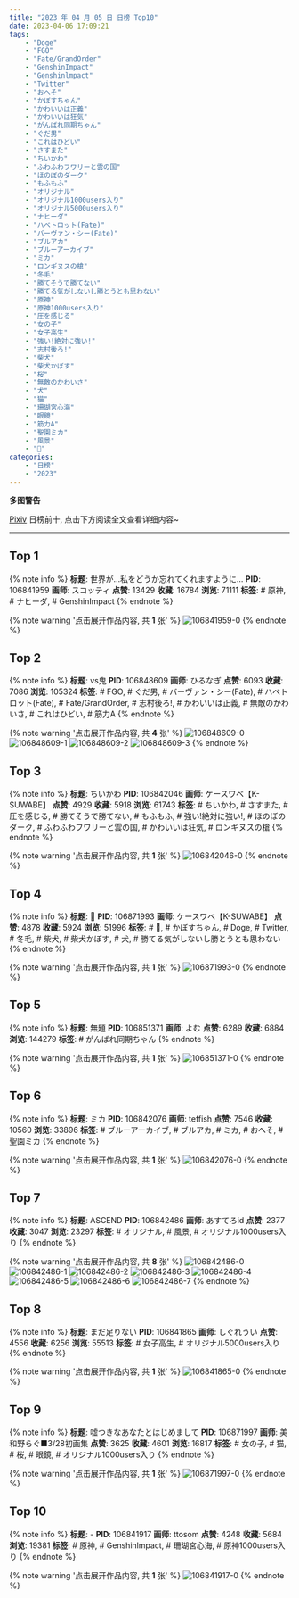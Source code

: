 ```yaml
---
title: "2023 年 04 月 05 日 日榜 Top10"
date: 2023-04-06 17:09:21
tags:
    - "Doge"
    - "FGO"
    - "Fate/GrandOrder"
    - "GenshinImpact"
    - "Genshinlmpact"
    - "Twitter"
    - "おへそ"
    - "かぼすちゃん"
    - "かわいいは正義"
    - "かわいいは狂気"
    - "がんばれ同期ちゃん"
    - "ぐだ男"
    - "これはひどい"
    - "さすまた"
    - "ちいかわ"
    - "ふわふわフワリーと雲の国"
    - "ほのぼのダーク"
    - "もふもふ"
    - "オリジナル"
    - "オリジナル1000users入り"
    - "オリジナル5000users入り"
    - "ナヒーダ"
    - "ハベトロット(Fate)"
    - "バーヴァン・シー(Fate)"
    - "ブルアカ"
    - "ブルーアーカイブ"
    - "ミカ"
    - "ロンギヌスの槍"
    - "冬毛"
    - "勝てそうで勝てない"
    - "勝てる気がしないし勝とうとも思わない"
    - "原神"
    - "原神1000users入り"
    - "圧を感じる"
    - "女の子"
    - "女子高生"
    - "強い!絶対に強い!"
    - "志村後ろ!"
    - "柴犬"
    - "柴犬かぼす"
    - "桜"
    - "無敵のかわいさ"
    - "犬"
    - "猫"
    - "珊瑚宮心海"
    - "眼鏡"
    - "筋力A"
    - "聖園ミカ"
    - "風景"
    - "🐶"
categories:
    - "日榜"
    - "2023"
---
```


<i class="fa fa-triangle-exclamation"></i>**多图警告**<i class="fa fa-triangle-exclamation"></i>

[Pixiv](https://www.pixiv.net/) 日榜前十, 点击下方阅读全文查看详细内容~

<!-- more -->

---

## Top 1

{% note info %}
**标题**: 世界が…私をどうか忘れてくれますように…
**PID**: 106841959 **画师**: スコッティ
**点赞**: 13429 **收藏**: 16784 **浏览**: 71111
**标签**: # 原神, # ナヒーダ, # GenshinImpact
{% endnote %}

{% note warning '点击展开作品内容, 共 **1** 张' %}
![106841959-0](https://i.pixiv.re/img-original/img/2023/04/04/00/00/27/106841959_p0.jpg)
{% endnote %}

## Top 2

{% note info %}
**标题**: vs鬼
**PID**: 106848609 **画师**: ひるなぎ
**点赞**: 6093 **收藏**: 7086 **浏览**: 105324
**标签**: # FGO, # ぐだ男, # バーヴァン・シー(Fate), # ハベトロット(Fate), # Fate/GrandOrder, # 志村後ろ!, # かわいいは正義, # 無敵のかわいさ, # これはひどい, # 筋力A
{% endnote %}

{% note warning '点击展开作品内容, 共 **4** 张' %}
![106848609-0](https://i.pixiv.re/img-original/img/2023/04/04/06/00/11/106848609_p0.jpg)
![106848609-1](https://i.pixiv.re/img-original/img/2023/04/04/06/00/11/106848609_p1.jpg)
![106848609-2](https://i.pixiv.re/img-original/img/2023/04/04/06/00/11/106848609_p2.jpg)
![106848609-3](https://i.pixiv.re/img-original/img/2023/04/04/06/00/11/106848609_p3.jpg)
{% endnote %}

## Top 3

{% note info %}
**标题**: ちいかわ
**PID**: 106842046 **画师**: ケースワベ【K-SUWABE】
**点赞**: 4929 **收藏**: 5918 **浏览**: 61743
**标签**: # ちいかわ, # さすまた, # 圧を感じる, # 勝てそうで勝てない, # もふもふ, # 強い!絶対に強い!, # ほのぼのダーク, # ふわふわフワリーと雲の国, # かわいいは狂気, # ロンギヌスの槍
{% endnote %}

{% note warning '点击展开作品内容, 共 **1** 张' %}
![106842046-0](https://i.pixiv.re/img-original/img/2023/04/04/00/00/59/106842046_p0.jpg)
{% endnote %}

## Top 4

{% note info %}
**标题**: 🐶
**PID**: 106871993 **画师**: ケースワベ【K-SUWABE】
**点赞**: 4878 **收藏**: 5924 **浏览**: 51996
**标签**: # 🐶, # かぼすちゃん, # Doge, # Twitter, # 冬毛, # 柴犬, # 柴犬かぼす, # 犬, # 勝てる気がしないし勝とうとも思わない
{% endnote %}

{% note warning '点击展开作品内容, 共 **1** 张' %}
![106871993-0](https://i.pixiv.re/img-original/img/2023/04/05/00/01/04/106871993_p0.jpg)
{% endnote %}

## Top 5

{% note info %}
**标题**: 無題
**PID**: 106851371 **画师**: よむ
**点赞**: 6289 **收藏**: 6884 **浏览**: 144279
**标签**: # がんばれ同期ちゃん
{% endnote %}

{% note warning '点击展开作品内容, 共 **1** 张' %}
![106851371-0](https://i.pixiv.re/img-original/img/2023/04/04/09/41/06/106851371_p0.png)
{% endnote %}

## Top 6

{% note info %}
**标题**: ミカ
**PID**: 106842076 **画师**: teffish
**点赞**: 7546 **收藏**: 10560 **浏览**: 33896
**标签**: # ブルーアーカイブ, # ブルアカ, # ミカ, # おへそ, # 聖園ミカ
{% endnote %}

{% note warning '点击展开作品内容, 共 **1** 张' %}
![106842076-0](https://i.pixiv.re/img-original/img/2023/04/04/00/01/10/106842076_p0.jpg)
{% endnote %}

## Top 7

{% note info %}
**标题**: ASCEND
**PID**: 106842486 **画师**: あすてろid
**点赞**: 2377 **收藏**: 3047 **浏览**: 23297
**标签**: # オリジナル, # 風景, # オリジナル1000users入り
{% endnote %}

{% note warning '点击展开作品内容, 共 **8** 张' %}
![106842486-0](https://i.pixiv.re/img-original/img/2023/04/04/00/07/39/106842486_p0.png)
![106842486-1](https://i.pixiv.re/img-original/img/2023/04/04/00/07/39/106842486_p1.png)
![106842486-2](https://i.pixiv.re/img-original/img/2023/04/04/00/07/39/106842486_p2.png)
![106842486-3](https://i.pixiv.re/img-original/img/2023/04/04/00/07/39/106842486_p3.png)
![106842486-4](https://i.pixiv.re/img-original/img/2023/04/04/00/07/39/106842486_p4.png)
![106842486-5](https://i.pixiv.re/img-original/img/2023/04/04/00/07/39/106842486_p5.png)
![106842486-6](https://i.pixiv.re/img-original/img/2023/04/04/00/07/39/106842486_p6.png)
![106842486-7](https://i.pixiv.re/img-original/img/2023/04/04/00/07/39/106842486_p7.png)
{% endnote %}

## Top 8

{% note info %}
**标题**: まだ足りない
**PID**: 106841865 **画师**: しぐれうい
**点赞**: 4556 **收藏**: 6256 **浏览**: 55513
**标签**: # 女子高生, # オリジナル5000users入り
{% endnote %}

{% note warning '点击展开作品内容, 共 **1** 张' %}
![106841865-0](https://i.pixiv.re/img-original/img/2023/04/04/00/00/01/106841865_p0.jpg)
{% endnote %}

## Top 9

{% note info %}
**标题**: 嘘つきなあなたとはじめまして
**PID**: 106871997 **画师**: 美和野らぐ■3/28初画集
**点赞**: 3625 **收藏**: 4601 **浏览**: 16817
**标签**: # 女の子, # 猫, # 桜, # 眼鏡, # オリジナル1000users入り
{% endnote %}

{% note warning '点击展开作品内容, 共 **1** 张' %}
![106871997-0](https://i.pixiv.re/img-original/img/2023/04/05/00/01/06/106871997_p0.png)
{% endnote %}

## Top 10

{% note info %}
**标题**: -
**PID**: 106841917 **画师**: ttosom
**点赞**: 4248 **收藏**: 5684 **浏览**: 19381
**标签**: # 原神, # Genshinlmpact, # 珊瑚宮心海, # 原神1000users入り
{% endnote %}

{% note warning '点击展开作品内容, 共 **1** 张' %}
![106841917-0](https://i.pixiv.re/img-original/img/2023/04/04/00/00/14/106841917_p0.jpg)
{% endnote %}
